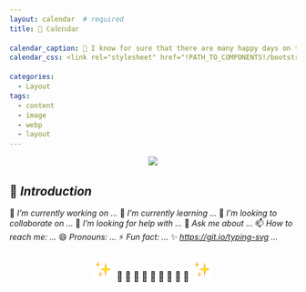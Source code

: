 ```yaml
---
layout: calendar  # required
title: 📆 ℂ𝕒𝕝𝕖𝕟𝕕𝕒𝕣

calendar_caption: 💜 I know for sure that there are many happy days on this calendar! 💜   # optional
calendar_css: <link rel="stylesheet" href="!PATH_TO_COMPONENTS!/bootstrap-calendar/css/calendar.css">

categories:
  - Layout
tags:
  - content
  - image
  - webp
  - layout
---
```



<p align="center">	
  <img src="https://raw.githubusercontent.com/sofijacom/sofijacom.github.io/9c828822ff366f233c00d36dc8abd12381f64e2b/assets/icons/gray_line.svg" />
</p>


## 📜 _Introduction_

🔭 _I’m currently working on ..._
🌱 _I’m currently learning ..._
👯 _I’m looking to collaborate on ..._
🤔 _I’m looking for help with ..._
💬 _Ask me about ..._
📫 _How to reach me: ..._
😄 _Pronouns: ..._
⚡ _Fun fact: ..._
✨ _https://git.io/typing-svg ..._


<h3 align="center">
	<img src="https://github.com/sofijacom/sofijacom.github.io/blob/master/assets/web/Sparkles.webp" alt="Sparkles" width="38" height="38" />
	 🦋 🦋 🦋 🦋 🦋 🦋 🦋 🦋 🦋
	<img src="https://github.com/sofijacom/sofijacom.github.io/blob/master/assets/web/Sparkles.webp" alt="Sparkles" width="38" height="38" />
</h3>

